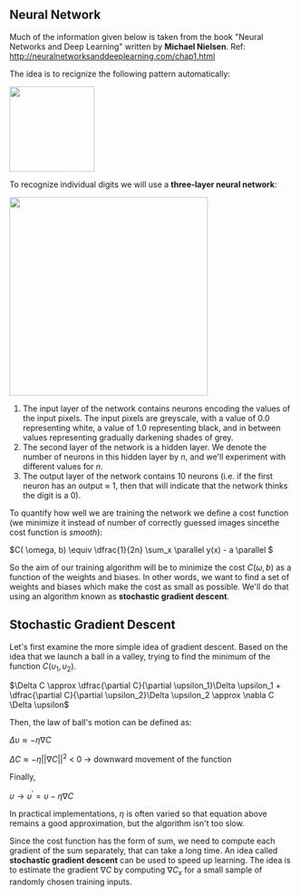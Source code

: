 ## Neural Network

Much of the information given below is taken from the book "Neural Networks and Deep Learning" written by **Michael Nielsen**. Ref: http://neuralnetworksanddeeplearning.com/chap1.html

The idea is to recignize the following pattern automatically: 

<img src="https://github.com/victoriazinkovich/ML-Exercises/assets/78615928/edf1bceb-3ec3-4442-b8ba-f0932983eb63" width="150" />

$\text{}$

To recognize individual digits we will use a **three-layer neural network**:

<img src="https://github.com/victoriazinkovich/ML-Exercises/assets/78615928/842f5b9a-e726-4643-b474-c13eb8f8a7ea" width="350" />

1. The input layer of the network contains neurons encoding the values of the input pixels. The input pixels are greyscale, with a value of 0.0 representing white, a value of 1.0 representing black, and in between values representing gradually darkening shades of grey.
2. The second layer of the network is a hidden layer. We denote the number of neurons in this hidden layer by $n$, and we'll experiment with different values for $n$.
3. The output layer of the network contains 10 neurons (i.e. if the first neuron has an output $\approx$ 1, then that will indicate that the network thinks the digit is a 0).

$\text{}$

To quantify how well we are training the network we define a cost function (we minimize it instead of number of correctly guessed images sincethe cost function is *smooth*):

$C( \omega, b)  \equiv \dfrac{1}{2n} \sum_x \parallel y(x) - a \parallel $

So the aim of our training algorithm will be to minimize the cost $C(\omega,b)$ as a function of the weights and biases. In other words, we want to find a set of weights and biases which make the cost as small as possible. We'll do that using an algorithm known as **stochastic gradient descent**.

$\text{}$

## Stochastic Gradient Descent
Let's first examine the more simple idea of gradient descent. Based on the idea that we launch a ball in a valley, trying to find the minimum of the function $C(\upsilon_1, \upsilon_2)$.

$\Delta C \approx \dfrac{\partial C}{\partial \upsilon_1}\Delta \upsilon_1 + \dfrac{\partial C}{\partial \upsilon_2}\Delta \upsilon_2 \approx \nabla C \Delta \upsilon$

Then, the law of ball's motion can be defined as:

$\Delta \upsilon \approx -\eta \nabla С$

$\Delta C  \approx -\eta ||\nabla C||^2$ < 0  $\longrightarrow$  downward movement of the function

Finally,

$\upsilon \longrightarrow \upsilon^{'} = \upsilon -  \eta \nabla С$

In practical implementations, $\eta$ is often varied so that equation above remains a good approximation, but the algorithm isn't too slow.

$\text{}$

Since the cost function has the form of sum, we need to compute each gradient of the sum separately, that can take a long time. An idea called **stochastic gradient descent** can be used to speed up learning. The idea is to estimate the gradient $\nabla C$ by computing $\nabla C_x$ for a small sample of randomly chosen training inputs.



